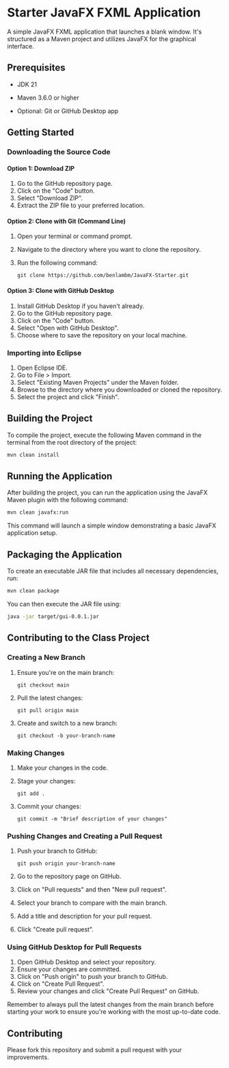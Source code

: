 # Starter JavaFX FXML Application

A simple JavaFX FXML application that launches a blank window. It's structured as a Maven project and utilizes JavaFX for the graphical interface.

## Prerequisites

- JDK 21 
- Maven 3.6.0 or higher

- Optional: Git or GitHub Desktop app



## Getting Started

### Downloading the Source Code

#### Option 1: Download ZIP

1. Go to the GitHub repository page.
2. Click on the "Code" button.
3. Select "Download ZIP".
4. Extract the ZIP file to your preferred location.

#### Option 2: Clone with Git (Command Line)

1. Open your terminal or command prompt.
2. Navigate to the directory where you want to clone the repository.
3. Run the following command:
   
   ```
   git clone https://github.com/benlambm/JavaFX-Starter.git
   ```

#### Option 3: Clone with GitHub Desktop

1. Install GitHub Desktop if you haven't already.
2. Go to the GitHub repository page.
3. Click on the "Code" button.
4. Select "Open with GitHub Desktop".
5. Choose where to save the repository on your local machine.

### Importing into Eclipse

1. Open Eclipse IDE.
2. Go to File > Import.
3. Select "Existing Maven Projects" under the Maven folder.
4. Browse to the directory where you downloaded or cloned the repository.
5. Select the project and click "Finish".

## Building the Project

To compile the project, execute the following Maven command in the terminal from the root directory of the project:

```bash
mvn clean install
```

## Running the Application

After building the project, you can run the application using the JavaFX Maven plugin with the following command:

```bash
mvn clean javafx:run
```

This command will launch a simple window demonstrating a basic JavaFX application setup.

## Packaging the Application

To create an executable JAR file that includes all necessary dependencies, run:

```bash
mvn clean package
```

You can then execute the JAR file using:

```bash
java -jar target/gui-0.0.1.jar
```

## Contributing to the Class Project

### Creating a New Branch

1. Ensure you're on the main branch:
   
   ```
   git checkout main
   ```
2. Pull the latest changes:
   
   ```
   git pull origin main
   ```
3. Create and switch to a new branch:
   
   ```
   git checkout -b your-branch-name
   ```

### Making Changes

1. Make your changes in the code.
2. Stage your changes:
   
   ```
   git add .
   ```
3. Commit your changes:
   
   ```
   git commit -m "Brief description of your changes"
   ```

### Pushing Changes and Creating a Pull Request

1. Push your branch to GitHub:
   
   ```
   git push origin your-branch-name
   ```
2. Go to the repository page on GitHub.
3. Click on "Pull requests" and then "New pull request".
4. Select your branch to compare with the main branch.
5. Add a title and description for your pull request.
6. Click "Create pull request".

### Using GitHub Desktop for Pull Requests

1. Open GitHub Desktop and select your repository.
2. Ensure your changes are committed.
3. Click on "Push origin" to push your branch to GitHub.
4. Click on "Create Pull Request".
5. Review your changes and click "Create Pull Request" on GitHub.

Remember to always pull the latest changes from the main branch before starting your work to ensure you're working with the most up-to-date code.

## Contributing

Please fork this repository and submit a pull request with your improvements.
